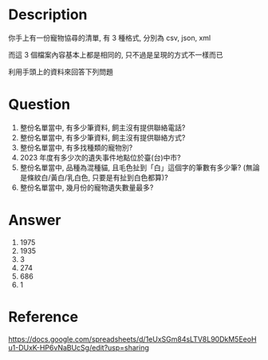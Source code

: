 # Description

你手上有一份寵物協尋的清單, 有 3 種格式, 分別為 csv, json, xml

而這 3 個檔案內容基本上都是相同的, 只不過是呈現的方式不一樣而已

利用手頭上的資料來回答下列問題

# Question

1. 整份名單當中, 有多少筆資料, 飼主沒有提供聯絡電話?
2. 整份名單當中, 有多少筆資料, 飼主沒有提供聯絡方式?
3. 整份名單當中, 有多找種類的寵物別?
4. 2023 年度有多少次的遺失事件地點位於臺(台)中市?
5. 整份名單當中, 品種為混種貓, 且毛色扯到「白」這個字的筆數有多少筆? (無論是條紋白/黃白/乳白色, 只要是有扯到白色都算)?
6. 整份名單當中, 幾月份的寵物遺失數量最多?

# Answer

1. 1975
2. 1935
3. 3
4. 274
5. 686
6. 1

# Reference

https://docs.google.com/spreadsheets/d/1eUxSGm84sLTV8L90DkM5EeoHu1-DUxK-HP6vNaBUcSg/edit?usp=sharing
